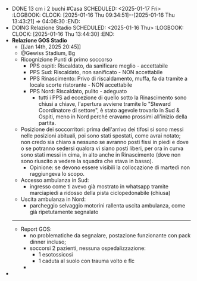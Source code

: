 - DONE 13 cm i 2 buchi #Casa
  SCHEDULED: <2025-01-17 Fri>
  :LOGBOOK:
  CLOCK: [2025-01-16 Thu 09:34:51]--[2025-01-16 Thu 13:43:21] =>  04:08:30
  :END:
- DOING Relazione Stadio
  SCHEDULED: <2025-01-16 Thu>
  :LOGBOOK:
  CLOCK: [2025-01-16 Thu 13:44:30]
  :END:
- **Relazione GOS Stadio**
	- [[Jan 14th, 2025 20:45]]
	- @Gewiss Stadium, Bg
	- Ricognizione Punti di primo soccorso
		- PPS ospiti: Riscaldato, da sanificare meglio - accettabile
		- PPS Sud: Riscaldato, non sanificato - NON accettabile
		- PPS Rinascimento: Privo di riscaldamento, muffa, fa da tramite a locale scorte ristorante - NON accettabile
		- PPS Nord: Riscaldato, pulito - adeguato
			- tutti i PPS ad eccezione di quello sotto la Rinascimento sono chiusi a chiave, l'apertura avviene tramite lo "Steward Coordinatore di settore", è stato agevole trovarlo in Sud & Ospiti, meno in Nord perché eravamo prossimi all'inizio della partita.
	- Posizione dei soccorritori: prima dell'arrivo dei tifosi si sono messi nelle posizioni abituali, poi sono stati spostati, come avrai notato; non credo sia chiaro a nessuno se avranno posti fissi in piedi e dove o se potranno sedersi qualora vi siano posti liberi, per ora in curva sono stati messi in cima, in alto anche in Rinascimento (dove non sono riuscito a vedere la squadra che stava in basso).
		- Opinione: se devono essere visibili la collocazione di martedì non raggiungeva lo scopo.
	- Accesso ambulanza in Sud:
		- ingresso come ti avevo già mostrato in whatsapp tramite marciapiedi a ridosso della pista ciclopedonabile (chiusa)
	- Uscita ambulanza in Nord:
		- parcheggio selvaggio motorini rallenta uscita ambulanza, come già ripetutamente segnalato
	- ---
	- Report GOS:
		- no problematiche da segnalare, postazione funzionante con pack dinner incluso;
		- soccorsi 2 pazienti, nessuna ospedalizzazione:
			- 1 esotossicosi
			- 1 caduta al suolo con trauma volto e flc
		-
-